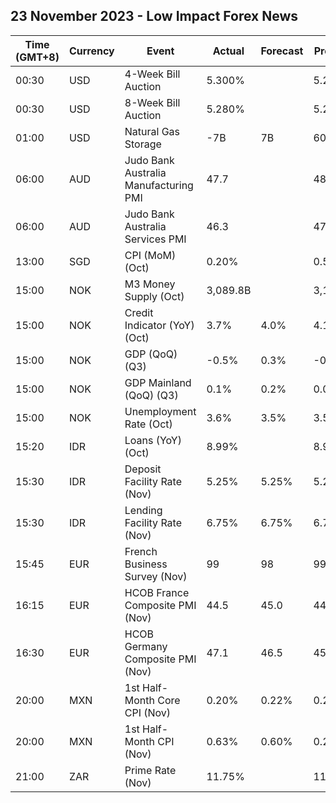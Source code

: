 ## 23 November 2023 - Low Impact Forex News

| Time (GMT+8) | Currency | Event | Actual | Forecast | Previous |
|------|----------|-------|--------|----------|----------|
| 00:30 | USD | 4-Week Bill Auction | 5.300% |  | 5.290% |
| 00:30 | USD | 8-Week Bill Auction | 5.280% |  | 5.280% |
| 01:00 | USD | Natural Gas Storage | -7B | 7B | 60B |
| 06:00 | AUD | Judo Bank Australia Manufacturing PMI | 47.7 |  | 48.2 |
| 06:00 | AUD | Judo Bank Australia Services PMI | 46.3 |  | 47.9 |
| 13:00 | SGD | CPI (MoM) (Oct) | 0.20% |  | 0.50% |
| 15:00 | NOK | M3 Money Supply (Oct) | 3,089.8B |  | 3,111.2B |
| 15:00 | NOK | Credit Indicator (YoY) (Oct) | 3.7% | 4.0% | 4.1% |
| 15:00 | NOK | GDP (QoQ) (Q3) | -0.5% | 0.3% | -0.5% |
| 15:00 | NOK | GDP Mainland (QoQ) (Q3) | 0.1% | 0.2% | 0.0% |
| 15:00 | NOK | Unemployment Rate (Oct) | 3.6% | 3.5% | 3.5% |
| 15:20 | IDR | Loans (YoY) (Oct) | 8.99% |  | 8.96% |
| 15:30 | IDR | Deposit Facility Rate (Nov) | 5.25% | 5.25% | 5.25% |
| 15:30 | IDR | Lending Facility Rate (Nov) | 6.75% | 6.75% | 6.75% |
| 15:45 | EUR | French Business Survey (Nov) | 99 | 98 | 99 |
| 16:15 | EUR | HCOB France Composite PMI (Nov) | 44.5 | 45.0 | 44.6 |
| 16:30 | EUR | HCOB Germany Composite PMI (Nov) | 47.1 | 46.5 | 45.9 |
| 20:00 | MXN | 1st Half-Month Core CPI (Nov) | 0.20% | 0.22% | 0.24% |
| 20:00 | MXN | 1st Half-Month CPI (Nov) | 0.63% | 0.60% | 0.24% |
| 21:00 | ZAR | Prime Rate (Nov) | 11.75% |  | 11.75% |
